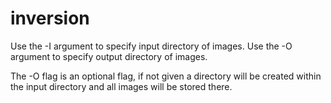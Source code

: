 # inversion
Use the -I argument to specify input directory of images.
Use the -O argument to specify output directory of images.

The -O flag is an optional flag, if not given a directory will be created
within the input directory and all images will be stored there.
